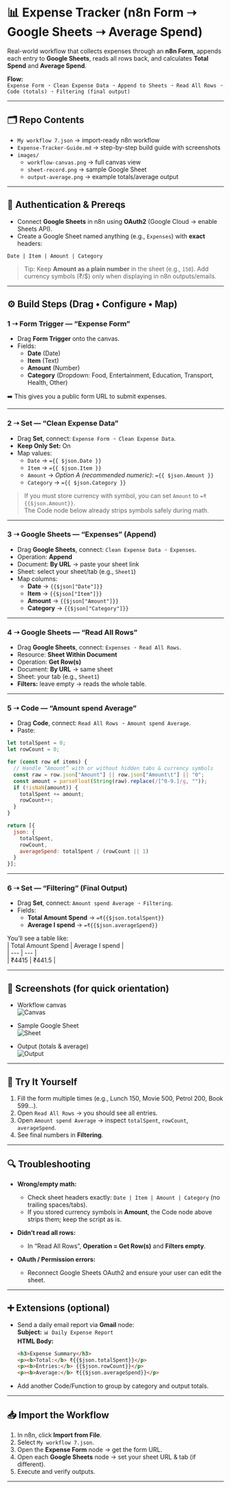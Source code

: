 # 📊 Expense Tracker (n8n Form ➝ Google Sheets ➝ Average Spend)

Real-world workflow that collects expenses through an **n8n Form**, appends each entry to **Google Sheets**, reads all rows back, and calculates **Total Spend** and **Average Spend**.

**Flow:**  
`Expense Form ➝ Clean Expense Data ➝ Append to Sheets ➝ Read All Rows ➝ Code (totals) ➝ Filtering (final output)`

---

## 🗂 Repo Contents

- `My workflow 7.json` → import-ready n8n workflow  
- `Expense-Tracker-Guide.md` → step-by-step build guide with screenshots  
- `images/`
  - `workflow-canvas.png` → full canvas view  
  - `sheet-record.png` → sample Google Sheet  
  - `output-average.png` → example totals/average output

---

## 🔑 Authentication & Prereqs

- Connect **Google Sheets** in n8n using **OAuth2** (Google Cloud → enable Sheets API).  
- Create a Google Sheet named anything (e.g., `Expenses`) with **exact** headers:

```
Date | Item | Amount | Category
```

> Tip: Keep **Amount as a plain number** in the sheet (e.g., `150`). Add currency symbols (₹/$) only when displaying in n8n outputs/emails.

---

## ⚙️ Build Steps (Drag • Configure • Map)

### 1 ➝ Form Trigger — “Expense Form”
- Drag **Form Trigger** onto the canvas.  
- Fields:
  - **Date** (Date)
  - **Item** (Text)
  - **Amount** (Number)
  - **Category** (Dropdown: Food, Entertainment, Education, Transport, Health, Other)

➡️ This gives you a public form URL to submit expenses.

---

### 2 ➝ Set — “Clean Expense Data”
- Drag **Set**, connect: `Expense Form ➝ Clean Expense Data`.  
- **Keep Only Set:** On  
- Map values:
  - `Date` → `={{ $json.Date }}`
  - `Item` → `={{ $json.Item }}`
  - `Amount` → _Option A (recommended numeric)_: `={{ $json.Amount }}`
  - `Category` → `={{ $json.Category }}`

> If you must store currency with symbol, you can set `Amount` to `=₹{{$json.Amount}}`.  
> The Code node below already strips symbols safely during math.

---

### 3 ➝ Google Sheets — “Expenses” (Append)
- Drag **Google Sheets**, connect: `Clean Expense Data ➝ Expenses`.  
- Operation: **Append**  
- Document: **By URL** → paste your sheet link  
- Sheet: select your sheet/tab (e.g., `Sheet1`)  
- Map columns:
  - **Date** → `{{$json["Date"]}}`
  - **Item** → `{{$json["Item"]}}`
  - **Amount** → `{{$json["Amount"]}}`
  - **Category** → `{{$json["Category"]}}`

---

### 4 ➝ Google Sheets — “Read All Rows”
- Drag **Google Sheets**, connect: `Expenses ➝ Read All Rows`.  
- Resource: **Sheet Within Document**  
- Operation: **Get Row(s)**  
- Document: **By URL** → same sheet  
- Sheet: your tab (e.g., `Sheet1`)  
- **Filters:** leave empty → reads the whole table.

---

### 5 ➝ Code — “Amount spend Average”
- Drag **Code**, connect: `Read All Rows ➝ Amount spend Average`.  
- Paste:

```js
let totalSpent = 0;
let rowCount = 0;

for (const row of items) {
  // Handle “Amount” with or without hidden tabs & currency symbols
  const raw = row.json["Amount"] || row.json["Amount\t"] || "0";
  const amount = parseFloat(String(raw).replace(/[^0-9.]/g, ""));
  if (!isNaN(amount)) {
    totalSpent += amount;
    rowCount++;
  }
}

return [{
  json: {
    totalSpent,
    rowCount,
    averageSpend: totalSpent / (rowCount || 1)
  }
}];
```

---

### 6 ➝ Set — “Filtering” (Final Output)
- Drag **Set**, connect: `Amount spend Average ➝ Filtering`.  
- Fields:
  - **Total Amount Spend** → `=₹{{$json.totalSpent}}`
  - **Average I spend** → `=₹{{$json.averageSpend}}`

You’ll see a table like:  
| Total Amount Spend | Average I spend |  
| --- | --- |  
| ₹4415 | ₹441.5 |

---

## 📸 Screenshots (for quick orientation)

- Workflow canvas  
  ![Canvas](images/workflow-canvas.png)

- Sample Google Sheet  
  ![Sheet](images/sheet-record.png)

- Output (totals & average)  
  ![Output](images/output-average.png)

---

## 🧪 Try It Yourself

1. Fill the form multiple times (e.g., Lunch 150, Movie 500, Petrol 200, Book 599…).  
2. Open `Read All Rows` → you should see all entries.  
3. Open `Amount spend Average` → inspect `totalSpent`, `rowCount`, `averageSpend`.  
4. See final numbers in **Filtering**.

---

## 🔍 Troubleshooting

- **Wrong/empty math:**  
  - Check sheet headers exactly: `Date | Item | Amount | Category` (no trailing spaces/tabs).  
  - If you stored currency symbols in **Amount**, the Code node above strips them; keep the script as is.

- **Didn’t read all rows:**  
  - In “Read All Rows”, **Operation = Get Row(s)** and **Filters empty**.

- **OAuth / Permission errors:**  
  - Reconnect Google Sheets OAuth2 and ensure your user can edit the sheet.

---

## ➕ Extensions (optional)

- Send a daily email report via **Gmail** node:  
  **Subject:** `📊 Daily Expense Report`  
  **HTML Body:**  
  ```html
  <h3>Expense Summary</h3>
  <p><b>Total:</b> ₹{{$json.totalSpent}}</p>
  <p><b>Entries:</b> {{$json.rowCount}}</p>
  <p><b>Average:</b> ₹{{$json.averageSpend}}</p>
  ```

- Add another Code/Function to group by category and output totals.

---

## 📥 Import the Workflow

1. In n8n, click **Import from File**.  
2. Select `My workflow 7.json`.  
3. Open the **Expense Form** node → get the form URL.  
4. Open each **Google Sheets** node → set your sheet URL & tab (if different).  
5. Execute and verify outputs.

---
